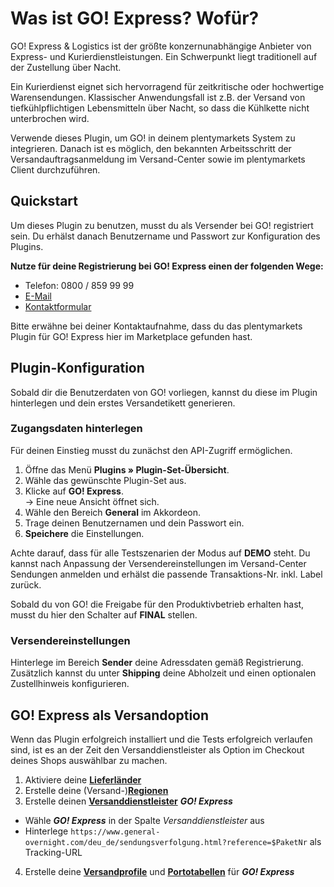 # Was ist GO! Express? Wofür?

GO! Express & Logistics ist der größte konzernunabhängige Anbieter von Express- und Kurierdienstleistungen. Ein Schwerpunkt liegt traditionell auf der Zustellung über Nacht.

Ein Kurierdienst eignet sich hervorragend für zeitkritische oder hochwertige Warensendungen. Klassischer Anwendungsfall ist z.B. der Versand von tiefkühlpflichtigen Lebensmitteln über Nacht, so dass die Kühlkette nicht unterbrochen wird.

Verwende dieses Plugin, um GO! in deinem plentymarkets System zu integrieren. Danach ist es möglich, den bekannten Arbeitsschritt der Versandauftragsanmeldung im Versand-Center sowie im plentymarkets Client durchzuführen. 

## Quickstart

Um dieses Plugin zu benutzen, musst du als Versender bei GO! registriert sein. Du erhälst danach Benutzername und Passwort zur Konfiguration des Plugins.

**Nutze für deine Registrierung bei GO! Express einen der folgenden Wege:**

- Telefon: 0800 / 859 99 99
- [E-Mail](mailto:info@general-overnight.com)
- [Kontaktformular](https://www.general-overnight.com/deu_de/online-services/kontakt.html)

Bitte erwähne bei deiner Kontaktaufnahme, dass du das plentymarkets Plugin für GO! Express hier im Marketplace gefunden hast.

## Plugin-Konfiguration

Sobald dir die Benutzerdaten von GO! vorliegen, kannst du diese im Plugin hinterlegen und dein erstes Versandetikett generieren.

### Zugangsdaten hinterlegen

Für deinen Einstieg musst du zunächst den API-Zugriff ermöglichen.

1. Öffne das Menü **Plugins » Plugin-Set-Übersicht**.
2. Wähle das gewünschte Plugin-Set aus.
3. Klicke auf **GO! Express**.<br />→ Eine neue Ansicht öffnet sich.
4. Wähle den Bereich **General** im Akkordeon.
5. Trage deinen Benutzernamen und dein Passwort ein.
6. **Speichere** die Einstellungen.

Achte darauf, dass für alle Testszenarien der Modus auf **DEMO** steht. Du kannst nach Anpassung der Versendereinstellungen im Versand-Center Sendungen anmelden und erhälst die passende Transaktions-Nr. inkl. Label zurück.

Sobald du von GO! die Freigabe für den Produktivbetrieb erhalten hast, musst du hier den Schalter auf **FINAL** stellen.

### Versendereinstellungen

Hinterlege im Bereich **Sender** deine Adressdaten gemäß Registrierung. Zusätzlich kannst du unter **Shipping** deine Abholzeit und einen optionalen Zustellhinweis konfigurieren.

## GO! Express als Versandoption

Wenn das Plugin erfolgreich installiert und die Tests erfolgreich verlaufen sind, ist es an der Zeit den Versanddienstleister als Option im Checkout deines Shops auswählbar zu machen.

1. Aktiviere deine **[Lieferländer](https://knowledge.plentymarkets.com/fulfillment/versand-vorbereiten#100)**
2. Erstelle deine (Versand-)**[Regionen](https://knowledge.plentymarkets.com/fulfillment/versand-vorbereiten#400)**
3. Erstelle deinen **[Versanddienstleister](https://knowledge.plentymarkets.com/fulfillment/versand-vorbereiten#800)** _**GO! Express**_
  * Wähle _**GO! Express**_ in der Spalte _Versanddienstleister_ aus
  * Hinterlege `https://www.general-overnight.com/deu_de/sendungsverfolgung.html?reference=$PaketNr` als Tracking-URL
4. Erstelle deine **[Versandprofile](https://knowledge.plentymarkets.com/fulfillment/versand-vorbereiten#1000)** und **[Portotabellen](https://knowledge.plentymarkets.com/fulfillment/versand-vorbereiten#1500)** für _**GO! Express**_
